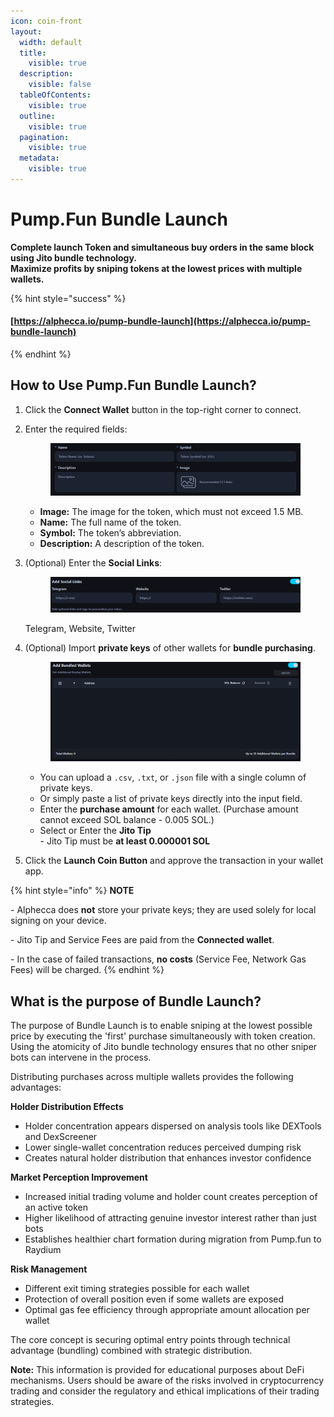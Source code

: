```yaml
---
icon: coin-front
layout:
  width: default
  title:
    visible: true
  description:
    visible: false
  tableOfContents:
    visible: true
  outline:
    visible: true
  pagination:
    visible: true
  metadata:
    visible: true
---
```


# Pump.Fun Bundle Launch

**Complete launch Token and simultaneous buy orders in the same block using Jito bundle technology.**
\
**Maximize profits by sniping tokens at the lowest prices with multiple wallets.**

{% hint style="success" %}
#### [https://alphecca.io/pump-bundle-launch](https://alphecca.io/pump-bundle-launch)
{% endhint %}

## How to Use Pump.Fun Bundle Launch?&#x20;

1. Click the **Connect Wallet** button in the top-right corner to connect.
2.  Enter the required fields:

    <figure><img src="../.gitbook/assets/image (2).png" alt=""><figcaption></figcaption></figure>

    * **Image:** The image for the token, which must not exceed 1.5 MB.
    * **Name:** The full name of the token.
    * **Symbol:** The token’s abbreviation.
    * **Description:** A description of the token.
3.  (Optional) Enter the **Social Links**:

    <figure><img src="../.gitbook/assets/image (3).png" alt=""><figcaption></figcaption></figure>

    Telegram, Website, Twitter
4.  (Optional) Import **private keys** of other wallets for **bundle purchasing**.

    <figure><img src="../.gitbook/assets/image (4).png" alt=""><figcaption></figcaption></figure>

    * You can upload a `.csv`, `.txt`, or `.json` file with a single column of private keys.
    * Or simply paste a list of private keys directly into the input field.
    * Enter the **purchase amount** for each wallet. (Purchase amount cannot exceed SOL balance - 0.005 SOL.)
    * Select or Enter the **Jito Tip**\
      \- Jito Tip must be **at least 0.000001 SOL**
5. Click the **Launch Coin Button** and approve the transaction in your wallet app.

{% hint style="info" %}
**NOTE**

\- Alphecca does **not** store your private keys; they are used solely for local signing on your device.

\- Jito Tip and Service Fees are paid from the **Connected wallet**.

\- In the case of failed transactions, **no costs** (Service Fee, Network Gas Fees) will be charged.
{% endhint %}

## What is the purpose of Bundle Launch?

The purpose of Bundle Launch is to enable sniping at the lowest possible price by executing the 'first' purchase simultaneously with token creation. Using the atomicity of Jito bundle technology ensures that no other sniper bots can intervene in the process.

Distributing purchases across multiple wallets provides the following advantages:

**Holder Distribution Effects**

* Holder concentration appears dispersed on analysis tools like DEXTools and DexScreener
* Lower single-wallet concentration reduces perceived dumping risk
* Creates natural holder distribution that enhances investor confidence

**Market Perception Improvement**

* Increased initial trading volume and holder count creates perception of an active token
* Higher likelihood of attracting genuine investor interest rather than just bots
* Establishes healthier chart formation during migration from Pump.fun to Raydium

**Risk Management**

* Different exit timing strategies possible for each wallet
* Protection of overall position even if some wallets are exposed
* Optimal gas fee efficiency through appropriate amount allocation per wallet

The core concept is securing optimal entry points through technical advantage (bundling) combined with strategic distribution.

**Note:** This information is provided for educational purposes about DeFi mechanisms. Users should be aware of the risks involved in cryptocurrency trading and consider the regulatory and ethical implications of their trading strategies.

